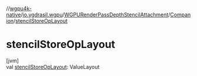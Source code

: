 //[wgpu4k-native](../../../../index.md)/[io.ygdrasil.wgpu](../../index.md)/[WGPURenderPassDepthStencilAttachment](../index.md)/[Companion](index.md)/[stencilStoreOpLayout](stencil-store-op-layout.md)

# stencilStoreOpLayout

[jvm]\
val [stencilStoreOpLayout](stencil-store-op-layout.md): ValueLayout